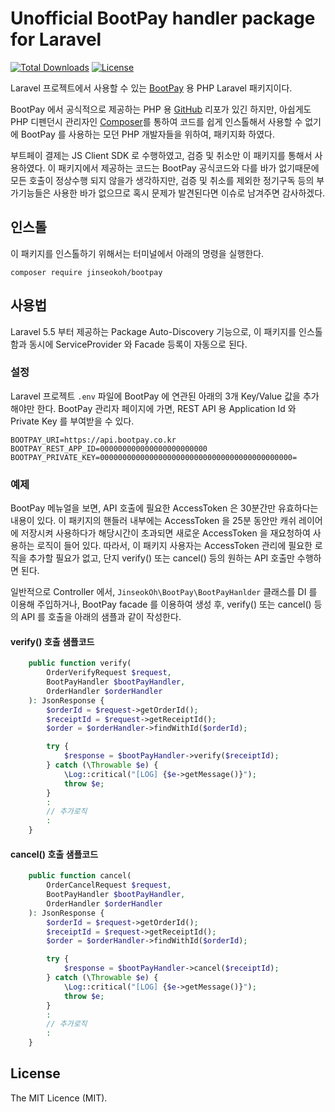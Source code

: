 # Unofficial BootPay handler package for Laravel

[![Total Downloads](https://poser.pugx.org/jinseokoh/bootpay/downloads)](https://packagist.org/packages/jinseokoh/bootpay)
[![License](https://poser.pugx.org/jinseokoh/bootpay/license)](https://packagist.org/packages/jinseokoh/bootpay)

Laravel 프로젝트에서 사용할 수 있는 [BootPay](https://www.bootpay.co.kr/) 용 PHP Laravel 패키지이다.

BootPay 에서 공식적으로 제공하는 PHP 용 [GitHub](https://github.com/bootpay/server_php) 리포가 있긴 하지만, 아쉽게도 PHP 디펜던시 관리자인 [Composer](https://getcomposer.org/)를 통하여 코드를 쉽게 인스톨해서 사용할 수 없기에 BootPay 를 사용하는 모던 PHP 개발자들을 위하여, 패키지화 하였다.

부트페이 결제는 JS Client SDK 로 수행하였고, 검증 및 취소만 이 패키지를 통해서 사용하였다. 이 패키지에서 제공하는 코드는 BootPay 공식코드와 다를 바가 없기때문에 모든 호출이 정상수행 되지 않을가 생각하지만, 검증 및 취소를 제외한 정기구독 등의 부가기능들은 사용한 바가 없으므로 혹시 문제가 발견된다면 이슈로 남겨주면 감사하겠다.

## 인스톨


이 패키지를 인스톨하기 위해서는 터미널에서 아래의 명령을 실행한다.

```
composer require jinseokoh/bootpay
```

## 사용법

Laravel 5.5 부터 제공하는 Package Auto-Discovery 기능으로, 이 패키지를 인스톨함과 동시에 ServiceProvider 와 Facade 등록이 자동으로 된다.

### 설정

Laravel 프로젝트 `.env` 파일에 BootPay 에 연관된 아래의 3개 Key/Value 값을 추가해야만 한다. BootPay 관리자 페이지에 가면, REST API 용 Application Id 와 Private Key 를 부여받을 수 있다.

```
BOOTPAY_URI=https://api.bootpay.co.kr
BOOTPAY_REST_APP_ID=000000000000000000000000
BOOTPAY_PRIVATE_KEY=0000000000000000000000000000000000000000000=
```

### 예제

BootPay 메뉴얼을 보면, API 호출에 필요한 AccessToken 은 30분간만 유효하다는 내용이 있다. 이 패키지의 핸들러 내부에는 AccessToken 을 25분 동안만 캐쉬 레이어에 저장시켜 사용하다가 해당시간이 초과되면 새로운 AccessToken 을 재요청하여 사용하는 로직이 들어 있다. 따라서, 이 패키지 사용자는 AccessToken 관리에 필요한 로직을 추가할 필요가 없고, 단지 verify() 또는 cancel() 등의 원하는 API 호출만 수행하면 된다.

일반적으로 Controller 에서, `JinseokOh\BootPay\BootPayHanlder` 클래스를 DI 를 이용해 주입하거나, BootPay facade 를 이용하여 생성 후, verify() 또는 cancel() 등의 API 를 호출을 아래의 샘플과 같이 작성한다. 

#### verify() 호출 샘플코드

```php
    public function verify(
        OrderVerifyRequest $request,
        BootPayHandler $bootPayHandler,
        OrderHandler $orderHandler
    ): JsonResponse {
        $orderId = $request->getOrderId();
        $receiptId = $request->getReceiptId();
        $order = $orderHandler->findWithId($orderId);

        try {
            $response = $bootPayHandler->verify($receiptId);
        } catch (\Throwable $e) {
            \Log::critical("[LOG] {$e->getMessage()}");
            throw $e;
        }
        :
        // 추가로직
        :
    }
```

#### cancel() 호출 샘플코드

```php
    public function cancel(
        OrderCancelRequest $request,
        BootPayHandler $bootPayHandler,
        OrderHandler $orderHandler
    ): JsonResponse {
        $orderId = $request->getOrderId();
        $receiptId = $request->getReceiptId();
        $order = $orderHandler->findWithId($orderId);

        try {
            $response = $bootPayHandler->cancel($receiptId);
        } catch (\Throwable $e) {
            \Log::critical("[LOG] {$e->getMessage()}");
            throw $e;
        }
        :
        // 추가로직
        :
    }
```

## License

The MIT Licence (MIT).
